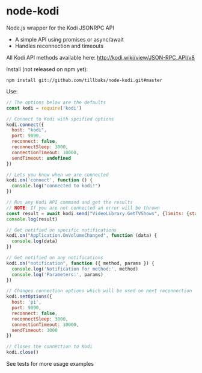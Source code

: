 node-kodi
=========

Node.js wrapper for the Kodi JSONRPC API
- A simple API using promises or async/await
- Handles reconnection and timeouts

All Kodi API methods available here: http://kodi.wiki/view/JSON-RPC_API/v8

Install (not released on npm yet):
```
npm install git://github.com/tillbaks/node-kodi.git#master
```

Use:
```javascript
// The options below are the defaults
const kodi = require('kodi')

// Connect to Kodi with spcified options
kodi.connect({
  host: "kodi",
  port: 9090,
  reconnect: false,
  reconnectSleep: 3000,
  connectionTimeout: 10000,
  sendTimeout: undefined
})

// Lets you know when we are connected
kodi.on('connect', function () {
  console.log("connected to kodi!")
})

// Run any Kodi API command and get the results
// NOTE: If you are not connected an error will be thrown
const result = await kodi.send("VideoLibrary.GetTVShows", {limits: {start: 0, end: 2}})
console.log(result)

// Get notified on specific notifications
kodi.on("Application.OnVolumeChanged", function (data) {
  console.log(data)
})

// Get notified on any notifications
kodi.on("notification", function ({ method, params }) {
  console.log('Notification for method:', method)
  console.log('Parameters:', params)
})

// Changes connection options which will be used on next reconnection
kodi.setOptions({
  host: 'pi',
  port: 9090,
  reconnect: false,
  reconnectSleep: 3000,
  connectionTimeout: 10000,
  sendTimeout: 3000
})

// Closes the connection to Kodi
kodi.close()
```

See tests for more usage examples
